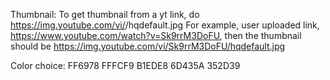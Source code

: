 Thumbnail:
To get thumbnail from a yt link, do https://img.youtube.com/vi/<YOUTUBE-VIDEO-ID>/hqdefault.jpg
For example, user uploaded link, https://www.youtube.com/watch?v=Sk9rrM3DoFU, then the thumbnail should be
https://img.youtube.com/vi/Sk9rrM3DoFU/hqdefault.jpg


Color choice:
FF6978 
FFFCF9
B1EDE8
6D435A
352D39
